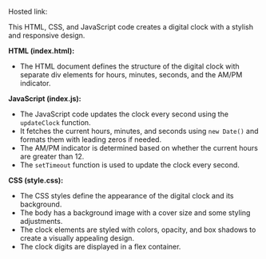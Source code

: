 Hosted link:

This HTML, CSS, and JavaScript code creates a digital clock with a stylish and responsive design.

**HTML (index.html):**
- The HTML document defines the structure of the digital clock with separate div elements for hours, minutes, seconds, and the AM/PM indicator.

**JavaScript (index.js):**
- The JavaScript code updates the clock every second using the `updateClock` function.
- It fetches the current hours, minutes, and seconds using `new Date()` and formats them with leading zeros if needed.
- The AM/PM indicator is determined based on whether the current hours are greater than 12.
- The `setTimeout` function is used to update the clock every second.

**CSS (style.css):**
- The CSS styles define the appearance of the digital clock and its background.
- The body has a background image with a cover size and some styling adjustments.
- The clock elements are styled with colors, opacity, and box shadows to create a visually appealing design.
- The clock digits are displayed in a flex container.

